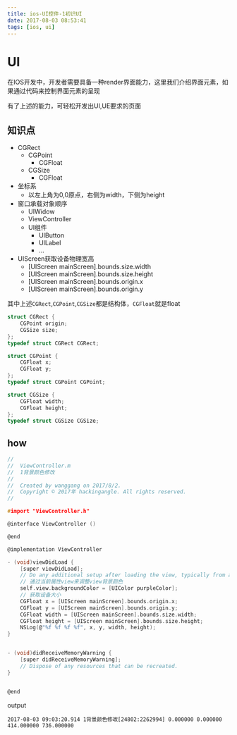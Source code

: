 ```yaml
---
title: ios-UI控件-1初识UI
date: 2017-08-03 08:53:41
tags: [ios, ui]
---
```


<!-- -->
# UI

在IOS开发中，开发者需要具备一种render界面能力，这里我们介绍界面元素，如果通过代码来控制界面元素的呈现

有了上述的能力，可轻松开发出UI,UE要求的页面

## 知识点

- CGRect
    - CGPoint
        - CGFloat
    - CGSize
        - CGFloat
- 坐标系
    - 以左上角为0,0原点，右侧为width，下侧为height
- 窗口承载对象顺序
    - UIWidow
    - ViewController
    - UI组件
        - UIButton
        - UILabel
        - ...
- UIScreen获取设备物理宽高
    - [UIScreen mainScreen].bounds.size.width
    - [UIScreen mainScreen].bounds.size.height
    - [UIScreen mainScreen].bounds.origin.x
    - [UIScreen mainScreen].bounds.origin.y

其中上述`CGRect`,`CGPoint`,`CGSize`都是结构体，`CGFloat`就是float

``` c
struct CGRect {
    CGPoint origin;
    CGSize size;
};
typedef struct CGRect CGRect;
```
``` c
struct CGPoint {
    CGFloat x;
    CGFloat y;
};
typedef struct CGPoint CGPoint;
```
``` c
struct CGSize {
    CGFloat width;
    CGFloat height;
};
typedef struct CGSize CGSize;
```

## how

``` c
//
//  ViewController.m
//  1背景颜色修改
//
//  Created by wanggang on 2017/8/2.
//  Copyright © 2017年 hackingangle. All rights reserved.
//

#import "ViewController.h"

@interface ViewController ()

@end

@implementation ViewController

- (void)viewDidLoad {
    [super viewDidLoad];
    // Do any additional setup after loading the view, typically from a nib.
    // 通过当前属性view来调整view背景颜色
    self.view.backgroundColor = [UIColor purpleColor];
    // 获取设备大小
    CGFloat x = [UIScreen mainScreen].bounds.origin.x;
    CGFloat y = [UIScreen mainScreen].bounds.origin.y;
    CGFloat width = [UIScreen mainScreen].bounds.size.width;
    CGFloat height = [UIScreen mainScreen].bounds.size.height;
    NSLog(@"%f %f %f %f", x, y, width, height);
}


- (void)didReceiveMemoryWarning {
    [super didReceiveMemoryWarning];
    // Dispose of any resources that can be recreated.
}


@end

```

output
``` shell
2017-08-03 09:03:20.914 1背景颜色修改[24802:2262994] 0.000000 0.000000 414.000000 736.000000

```